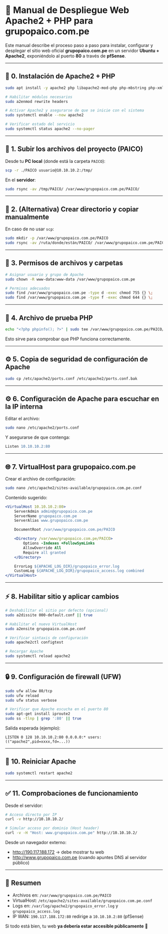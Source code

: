 # 📖 Manual de Despliegue Web Apache2 + PHP para grupopaico.com.pe

Este manual describe el proceso paso a paso para instalar, configurar y desplegar
el sitio web oficial **grupopaico.com.pe** en un servidor **Ubuntu + Apache2**, 
exponiéndolo al puerto **80** a través de **pfSense**.

---

## 🚀 0. Instalación de Apache2 + PHP

```bash
sudo apt install -y apache2 php libapache2-mod-php php-mbstring php-xml php-curl unzip

# Habilitar módulos necesarios
sudo a2enmod rewrite headers

# Activar Apache2 y asegurarse de que se inicie con el sistema
sudo systemctl enable --now apache2

# Verificar estado del servicio
sudo systemctl status apache2 --no-pager
```

---

## 📂 1. Subir los archivos del proyecto (PAICO)

Desde tu **PC local** (donde está la carpeta `PAICO`):

```bash
scp -r ./PAICO usuario@10.10.10.2:/tmp/
```

En el **servidor**:

```bash
sudo rsync -av /tmp/PAICO/ /var/www/grupopaico.com.pe/PAICO/
```

---

## 📂 2. (Alternativa) Crear directorio y copiar manualmente

En caso de no usar `scp`:

```bash
sudo mkdir -p /var/www/grupopaico.com.pe/PAICO
sudo rsync -av /ruta/donde/están/PAICO/ /var/www/grupopaico.com.pe/PAICO/
```

---

## 🔑 3. Permisos de archivos y carpetas

```bash
# Asignar usuario y grupo de Apache
sudo chown -R www-data:www-data /var/www/grupopaico.com.pe

# Permisos adecuados
sudo find /var/www/grupopaico.com.pe -type d -exec chmod 755 {} \;
sudo find /var/www/grupopaico.com.pe -type f -exec chmod 644 {} \;
```

---

## 🧪 4. Archivo de prueba PHP

```bash
echo "<?php phpinfo(); ?>" | sudo tee /var/www/grupopaico.com.pe/PAICO/index.php
```

Esto sirve para comprobar que PHP funciona correctamente.

---

## ⚙️ 5. Copia de seguridad de configuración de Apache

```bash
sudo cp /etc/apache2/ports.conf /etc/apache2/ports.conf.bak
```

---

## ⚙️ 6. Configuración de Apache para escuchar en la IP interna

Editar el archivo:

```bash
sudo nano /etc/apache2/ports.conf
```

Y asegurarse de que contenga:

```apache
Listen 10.10.10.2:80
```

---

## 🌐 7. VirtualHost para grupopaico.com.pe

Crear el archivo de configuración:

```bash
sudo nano /etc/apache2/sites-available/grupopaico.com.pe.conf
```

Contenido sugerido:

```apache
<VirtualHost 10.10.10.2:80>
    ServerAdmin admin@grupopaico.com.pe
    ServerName grupopaico.com.pe
    ServerAlias www.grupopaico.com.pe

    DocumentRoot /var/www/grupopaico.com.pe/PAICO

    <Directory /var/www/grupopaico.com.pe/PAICO>
        Options -Indexes +FollowSymLinks
        AllowOverride All
        Require all granted
    </Directory>

    ErrorLog ${APACHE_LOG_DIR}/grupopaico_error.log
    CustomLog ${APACHE_LOG_DIR}/grupopaico_access.log combined
</VirtualHost>
```

---

## ⚡ 8. Habilitar sitio y aplicar cambios

```bash
# Deshabilitar el sitio por defecto (opcional)
sudo a2dissite 000-default.conf || true

# Habilitar el nuevo VirtualHost
sudo a2ensite grupopaico.com.pe.conf

# Verificar sintaxis de configuración
sudo apache2ctl configtest

# Recargar Apache
sudo systemctl reload apache2
```

---

## 🔒 9. Configuración de firewall (UFW)

```bash
sudo ufw allow 80/tcp
sudo ufw reload
sudo ufw status verbose

# Verificar que Apache escucha en el puerto 80
sudo apt-get install iproute2
sudo ss -tlnp | grep ':80' || true
```

Salida esperada (ejemplo):

```
LISTEN 0 128 10.10.10.2:80 0.0.0.0:* users:(("apache2",pid=xxxx,fd=...))
```

---

## 🔄 10. Reiniciar Apache

```bash
sudo systemctl restart apache2
```

---

## ✅ 11. Comprobaciones de funcionamiento

Desde el servidor:

```bash
# Acceso directo por IP
curl -v http://10.10.10.2/

# Simular acceso por dominio (Host header)
curl -v -H "Host: www.grupopaico.com.pe" http://10.10.10.2/
```

Desde un navegador externo:

- http://190.117.188.172 → debe mostrar tu web
- http://www.grupopaico.com.pe (cuando apuntes DNS al servidor público)

---

## 🎯 Resumen

- Archivos en: `/var/www/grupopaico.com.pe/PAICO`
- VirtualHost: `/etc/apache2/sites-available/grupopaico.com.pe.conf`
- Logs en: `/var/log/apache2/grupopaico_error.log` y `grupopaico_access.log`
- IP WAN: `190.117.188.172:80` redirige a `10.10.10.2:80` (pfSense)

Si todo está bien, tu web **ya debería estar accesible públicamente** 🚀

